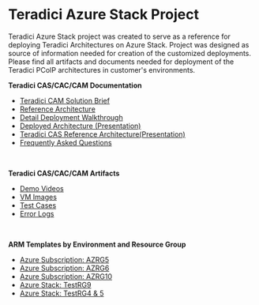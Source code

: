# Teradici Azure Stack Project
Teradici Azure Stack project was created to serve as a reference for deploying Teradici Architectures on Azure Stack. Project was designed as source of information needed for creation of the customized deployments. Please find all artifacts and documents needed for deployment of the Teradici PCoIP architectures in customer's environments. 


**Teradici CAS/CAC/CAM Documentation**
<ul>
  <li><a href="https://github.com/teradici/AzureStack/blob/master/Documents/Cloud_Access_Software-Azure-Stack-Oct4.pdf">Teradici CAM Solution Brief</a></li>
  <li><a href="https://github.com/teradici/AzureStack/blob/master/Documents/Teradici%20Azure%20Stack%20Architecture%20%26%20Deployment%20V1.0.docx">Reference Architecture</a></li>
  <li> <a href="https://github.com/teradici/AzureStack/blob/master/Documents/Teradici%20CAS%20Deployment_on%20Azure%20Stack%20_V1.0.docx">Detail Deployment Walkthrough</a></li>
  <li><a href="https://github.com/teradici/AzureStack/blob/master/Documents/DeployedArch.pptx">Deployed Architecture (Presentation) </a></li>
  <li><a href="https://github.com/teradici/AzureStack/blob/master/Documents/Teradici%20CAS%20on%20Azure%20Stack%20RefArch.pptx">Teradici CAS Reference Architecture(Presentation)</li>
  <li><a href="https://github.com/teradici/AzureStack/blob/master/Documents/Teradici%20CAS_FAQs_v1.0.docx">Frequently Asked Questions</a></li>
  
</ul>
<br>

**Teradici CAS/CAC/CAM Artifacts**
<ul>
  <li><a href="https://github.com/teradici/AzureStack/tree/master/Demo%20Videos">Demo Videos</a>  </li>
  <li><a href="https://github.com/teradici/AzureStack/tree/master/VM%20Images">VM Images</a></li>
  <li><a href="https://github.com/teradici/AzureStack/tree/master/Test%20Cases">Test Cases </a></li>
  <li><a href="https://github.com/teradici/AzureStack/tree/master/Troubleshoot_Error%20Logs">Error Logs</a></li>
</ul>
<br>

**ARM Templates by Environment and Resource Group**
<ul>
  <li> <a href="https://github.com/teradici/AzureStack/tree/master/Azure%20ARM%20Templates/Azure%20Subscription%20AZRG5%20ARM%20Templates">Azure Subscription: AZRG5</a> </li>
  <li> <a href="https://github.com/teradici/AzureStack/tree/master/Azure%20ARM%20Templates/Azure%20Stack%20AZRG6%20ARM%20Templates">Azure Subscription: AZRG6</a></li>
  <li><a href="https://github.com/teradici/AzureStack/tree/master/Azure%20ARM%20Templates/Azure%20Subscription%20AZRG10%20RG/AZRG10%20Resource%20Group">Azure Subscription: AZRG10 </a></li>
  <li><a href="https://github.com/teradici/AzureStack/tree/master/Azure%20Stack%20ARM%20Templates/Azure%20Stack%20TestRG9%20RG">Azure Stack: TestRG9</li> 
  <li><a href="https://github.com/teradici/AzureStack/tree/master/Azure%20Stack%20ARM%20Templates/Azure%20Test%20RG4-5%20ARM%20templates">Azure Stack: TestRG4 & 5</a></li>
</ul>
